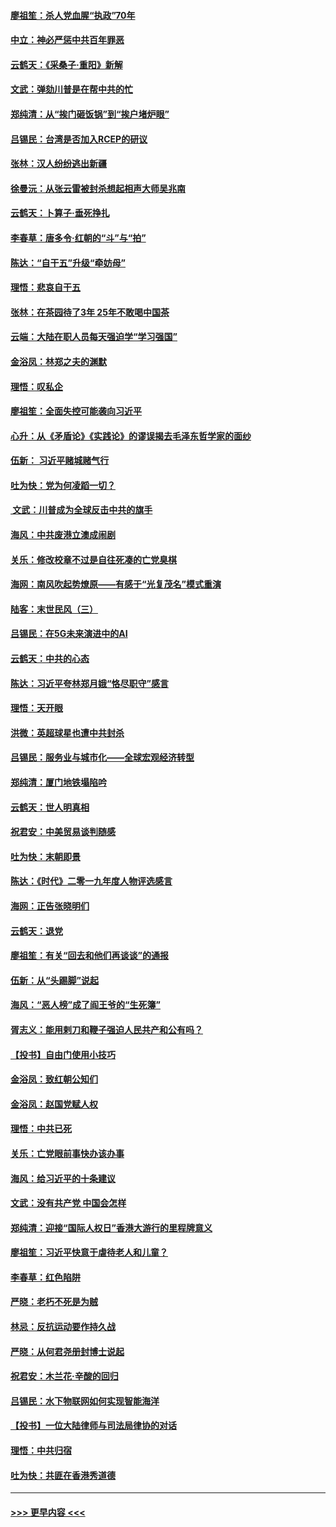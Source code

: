 #### [廖祖笙：杀人党血腥“执政”70年](../pages/nsc993/n11745144.md?t=12262111) 
#### [中立：神必严惩中共百年罪恶](../pages/nsc993/n11744970.md?t=12262111) 
#### [云鹤天：《采桑子‧重阳》新解](../pages/nsc993/n11744948.md?t=12262111) 
#### [文武：弹劾川普是在帮中共的忙](../pages/nsc993/n11744758.md?t=12262111) 
#### [郑纯清：从“挨门砸饭锅”到“挨户堵炉眼”](../pages/nsc993/n11744745.md?t=12262111) 
#### [吕锡民：台湾是否加入RCEP的研议](../pages/nsc993/n11744701.md?t=12262111) 
#### [张林：汉人纷纷逃出新疆](../pages/nsc993/n11743530.md?t=12262111) 
#### [徐曼沅：从张云雷被封杀想起相声大师吴兆南](../pages/nsc993/n11741816.md?t=12262111) 
#### [云鹤天：卜算子‧垂死挣扎](../pages/nsc993/n11739956.md?t=12262111) 
#### [李春草：唐多令‧红朝的“斗”与“拍”](../pages/nsc993/n11739830.md?t=12262111) 
#### [陈达：“自干五”升级“牵妨母”](../pages/nsc993/n11739724.md?t=12262111) 
#### [理悟：悲哀自干五](../pages/nsc993/n11739547.md?t=12262111) 
#### [张林：在茶园待了3年 25年不敢喝中国茶](../pages/nsc993/n11739240.md?t=12262111) 
#### [云端：大陆在职人员每天强迫学“学习强国”](../pages/nsc993/n11738735.md?t=12262111) 
#### [金浴凤：林郑之夫的渊默](../pages/nsc993/n11737735.md?t=12262111) 
#### [理悟：叹私企](../pages/nsc993/n11737715.md?t=12262111) 
#### [廖祖笙：全面失控可能袭向习近平](../pages/nsc993/n11737704.md?t=12262111) 
#### [心升：从《矛盾论》《实践论》的谬误揭去毛泽东哲学家的面纱](../pages/nsc993/n11736962.md?t=12262111) 
#### [伍新： 习近平赌城赌气行](../pages/nsc993/n11736929.md?t=12262111) 
#### [吐为快：党为何凌蹈一切？](../pages/nsc993/n11736915.md?t=12262111) 
#### [ 文武：川普成为全球反击中共的旗手](../pages/nsc993/n11736882.md?t=12262111) 
#### [海风：中共废港立澳成闹剧](../pages/nsc993/n11735857.md?t=12262111) 
#### [关乐：修改校章不过是自往死凑的亡党臭棋](../pages/nsc993/n11735097.md?t=12262111) 
#### [海网：南风吹起势燎原——有感于“光复茂名”模式重演](../pages/nsc993/n11732308.md?t=12262111) 
#### [陆客：末世民风（三）](../pages/nsc993/n11732211.md?t=12262111) 
#### [吕锡民：在5G未来演进中的AI](../pages/nsc993/n11730010.md?t=12262111) 
#### [云鹤天：中共的心态](../pages/nsc993/n11729906.md?t=12262111) 
#### [陈达：习近平夸林郑月娥“恪尽职守”感言](../pages/nsc993/n11729881.md?t=12262111) 
#### [理悟：天开眼](../pages/nsc993/n11729699.md?t=12262111) 
#### [洪微：英超球星也遭中共封杀](../pages/nsc993/n11727243.md?t=12262111) 
#### [吕锡民：服务业与城市化——全球宏观经济转型](../pages/nsc993/n11725845.md?t=12262111) 
#### [郑纯清：厦门地铁塌陷吟](../pages/nsc993/n11725813.md?t=12262111) 
#### [云鹤天：世人明真相](../pages/nsc993/n11725621.md?t=12262111) 
#### [祝君安：中美贸易谈判随感](../pages/nsc993/n11725609.md?t=12262111) 
#### [吐为快：末朝即景](../pages/nsc993/n11723365.md?t=12262111) 
#### [陈达：《时代》二零一九年度人物评选感言](../pages/nsc993/n11723337.md?t=12262111) 
#### [海网：正告张晓明们](../pages/nsc993/n11723228.md?t=12262111) 
#### [云鹤天：退党](../pages/nsc993/n11723056.md?t=12262111) 
#### [廖祖笙：有关“回去和他们再谈谈”的通报](../pages/nsc993/n11722442.md?t=12262111) 
#### [伍新：从“头踢脚”说起](../pages/nsc993/n11722429.md?t=12262111) 
#### [海风：“恶人榜”成了阎王爷的“生死簿”](../pages/nsc993/n11722272.md?t=12262111) 
#### [胥志义：能用剌刀和鞭子强迫人民共产和公有吗？](../pages/nsc993/n11720569.md?t=12262111) 
#### [【投书】自由门使用小技巧](../pages/nsc993/n11720180.md?t=12262111) 
#### [金浴凤：致红朝公知们](../pages/nsc993/n11720563.md?t=12262111) 
#### [金浴凤：赵国党赋人权](../pages/nsc993/n11720533.md?t=12262111) 
#### [理悟：中共已死](../pages/nsc993/n11720233.md?t=12262111) 
#### [关乐：亡党眼前事快办该办事](../pages/nsc993/n11719160.md?t=12262111) 
#### [海风：给习近平的十条建议](../pages/nsc993/n11717616.md?t=12262111) 
#### [文武：没有共产党 中国会怎样](../pages/nsc993/n11717584.md?t=12262111) 
#### [郑纯清：迎接“国际人权日”香港大游行的里程牌意义](../pages/nsc993/n11717417.md?t=12262111) 
#### [廖祖笙：习近平快意于虐待老人和儿童？](../pages/nsc993/n11715313.md?t=12262111) 
#### [李春草：红色陷阱](../pages/nsc993/n11715029.md?t=12262111) 
#### [严晓：老朽不死是为贼](../pages/nsc993/n11712910.md?t=12262111) 
#### [林忌：反抗运动要作持久战](../pages/nsc993/n11712623.md?t=12262111) 
#### [严晓：从何君尧册封博士说起](../pages/nsc993/n11712465.md?t=12262111) 
#### [祝君安：木兰花·辛酸的回归](../pages/nsc993/n11712381.md?t=12262111) 
#### [吕锡民：水下物联网如何实现智能海洋](../pages/nsc993/n11711158.md?t=12262111) 
#### [【投书】一位大陆律师与司法局律协的对话](../pages/nsc993/n11709675.md?t=12262111) 
#### [理悟：中共归宿](../pages/nsc993/n11710059.md?t=12262111) 
#### [吐为快：共匪在香港秀道德](../pages/nsc993/n11709979.md?t=12262111) 

----
#### [ >>> 更早内容 <<< ](../indexes/nsc993-earlier.md)
